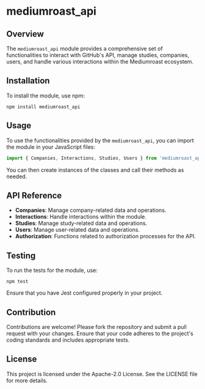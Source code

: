 # mediumroast_api

## Overview
The `mediumroast_api` module provides a comprehensive set of functionalities to interact with GitHub's API, manage studies, companies, users, and handle various interactions within the Mediumroast ecosystem.

## Installation
To install the module, use npm:

```
npm install mediumroast_api
```

## Usage
To use the functionalities provided by the `mediumroast_api`, you can import the module in your JavaScript files:

```javascript
import { Companies, Interactions, Studies, Users } from 'mediumroast_api';
```

You can then create instances of the classes and call their methods as needed.

## API Reference
- **Companies**: Manage company-related data and operations.
- **Interactions**: Handle interactions within the module.
- **Studies**: Manage study-related data and operations.
- **Users**: Manage user-related data and operations.
- **Authorization**: Functions related to authorization processes for the API.

## Testing
To run the tests for the module, use:

```
npm test
```

Ensure that you have Jest configured properly in your project.

## Contribution
Contributions are welcome! Please fork the repository and submit a pull request with your changes. Ensure that your code adheres to the project's coding standards and includes appropriate tests.

## License
This project is licensed under the Apache-2.0 License. See the LICENSE file for more details.